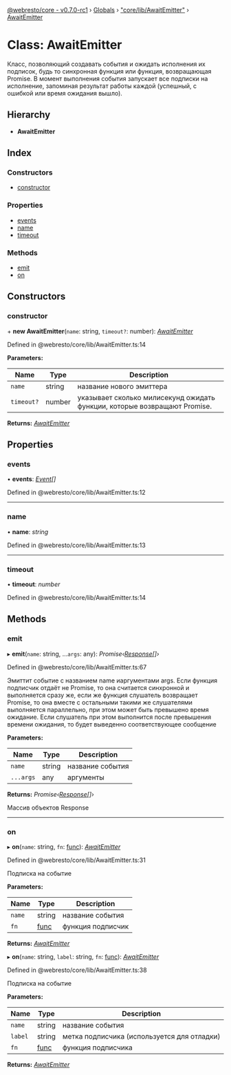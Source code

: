 [@webresto/core - v0.7.0-rc1](../README.md) › [Globals](../globals.md) › ["core/lib/AwaitEmitter"](../modules/_core_lib_awaitemitter_.md) › [AwaitEmitter](_core_lib_awaitemitter_.awaitemitter.md)

# Class: AwaitEmitter

Класс, позволяющий создавать события и ожидать исполнения их подписок, будь то синхронная функция или функция, возвращающая
Promise. В момент выполнения события запускает все подписки на исполнение, запоминая результат работы каждой (успешный,
с ошибкой или время ожидания вышло).

## Hierarchy

* **AwaitEmitter**

## Index

### Constructors

* [constructor](_core_lib_awaitemitter_.awaitemitter.md#constructor)

### Properties

* [events](_core_lib_awaitemitter_.awaitemitter.md#events)
* [name](_core_lib_awaitemitter_.awaitemitter.md#name)
* [timeout](_core_lib_awaitemitter_.awaitemitter.md#timeout)

### Methods

* [emit](_core_lib_awaitemitter_.awaitemitter.md#emit)
* [on](_core_lib_awaitemitter_.awaitemitter.md#on)

## Constructors

###  constructor

\+ **new AwaitEmitter**(`name`: string, `timeout?`: number): *[AwaitEmitter](_core_lib_awaitemitter_.awaitemitter.md)*

Defined in @webresto/core/lib/AwaitEmitter.ts:14

**Parameters:**

Name | Type | Description |
------ | ------ | ------ |
`name` | string | название нового эмиттера |
`timeout?` | number | указывает сколько милисекунд ожидать функции, которые возвращают Promise.  |

**Returns:** *[AwaitEmitter](_core_lib_awaitemitter_.awaitemitter.md)*

## Properties

###  events

• **events**: *[Event](_core_lib_awaitemitter_.event.md)[]*

Defined in @webresto/core/lib/AwaitEmitter.ts:12

___

###  name

• **name**: *string*

Defined in @webresto/core/lib/AwaitEmitter.ts:13

___

###  timeout

• **timeout**: *number*

Defined in @webresto/core/lib/AwaitEmitter.ts:14

## Methods

###  emit

▸ **emit**(`name`: string, ...`args`: any): *Promise‹[Response](_core_lib_awaitemitter_.response.md)[]›*

Defined in @webresto/core/lib/AwaitEmitter.ts:67

Эмиттит событие с названием name иаргументами args. Если функция подписчик отдаёт не Promise, то она считается синхронной
и выполняется сразу же, если же функция слушатель возвращает Promise, то она вместе с остальными такими же слушателями
выполняется параллельно, при этом может быть превышено время ожидание. Если слушатель при этом выполнится после
превышения времени ожидания, то будет выведенно соответствующее сообщение

**Parameters:**

Name | Type | Description |
------ | ------ | ------ |
`name` | string | название события |
`...args` | any | аргументы |

**Returns:** *Promise‹[Response](_core_lib_awaitemitter_.response.md)[]›*

Массив объектов Response

___

###  on

▸ **on**(`name`: string, `fn`: [func](../modules/_core_lib_awaitemitter_.md#func)): *[AwaitEmitter](_core_lib_awaitemitter_.awaitemitter.md)*

Defined in @webresto/core/lib/AwaitEmitter.ts:31

Подписка на событие

**Parameters:**

Name | Type | Description |
------ | ------ | ------ |
`name` | string | название события |
`fn` | [func](../modules/_core_lib_awaitemitter_.md#func) | функция подписчик  |

**Returns:** *[AwaitEmitter](_core_lib_awaitemitter_.awaitemitter.md)*

▸ **on**(`name`: string, `label`: string, `fn`: [func](../modules/_core_lib_awaitemitter_.md#func)): *[AwaitEmitter](_core_lib_awaitemitter_.awaitemitter.md)*

Defined in @webresto/core/lib/AwaitEmitter.ts:38

Подписка на событие

**Parameters:**

Name | Type | Description |
------ | ------ | ------ |
`name` | string | название события |
`label` | string | метка подписчика (используется для отладки) |
`fn` | [func](../modules/_core_lib_awaitemitter_.md#func) | функция подписчика  |

**Returns:** *[AwaitEmitter](_core_lib_awaitemitter_.awaitemitter.md)*
